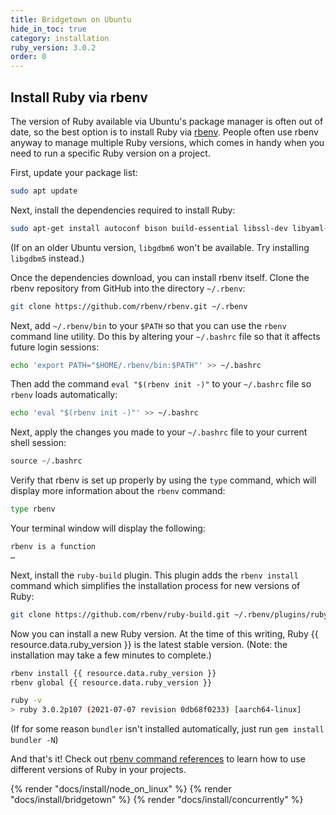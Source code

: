 ```yaml
---
title: Bridgetown on Ubuntu
hide_in_toc: true
category: installation
ruby_version: 3.0.2
order: 0
---
```


## Install Ruby via rbenv

The version of Ruby available via Ubuntu's package manager is often out of date, so the best option is to install Ruby via [rbenv](https://github.com/rbenv/rbenv). People often use rbenv anyway to manage multiple Ruby versions, which comes in handy when you need to run a specific Ruby version on a project.

First, update your package list:

```sh
sudo apt update
```

Next, install the dependencies required to install Ruby:

```sh
sudo apt-get install autoconf bison build-essential libssl-dev libyaml-dev libreadline6-dev zlib1g-dev libncurses5-dev libffi-dev libgdbm6 libgdbm-dev libdb-dev
```

(If on an older Ubuntu version, `libgdbm6` won't be available. Try installing `libgdbm5` instead.)

Once the dependencies download, you can install rbenv itself. Clone the rbenv repository from GitHub into the directory `~/.rbenv`:

```sh
git clone https://github.com/rbenv/rbenv.git ~/.rbenv
```

Next, add `~/.rbenv/bin` to your `$PATH` so that you can use the `rbenv` command line utility. Do this by altering your `~/.bashrc` file so that it affects future login sessions:

```sh
echo 'export PATH="$HOME/.rbenv/bin:$PATH"' >> ~/.bashrc
```

Then add the command `eval "$(rbenv init -)"` to your `~/.bashrc` file so `rbenv` loads automatically:

```sh
echo 'eval "$(rbenv init -)"' >> ~/.bashrc
```

Next, apply the changes you made to your `~/.bashrc` file to your current shell session:

```s
source ~/.bashrc
```

Verify that rbenv is set up properly by using the `type` command, which will display more information about the `rbenv` command:

```sh
type rbenv
```

Your terminal window will display the following:

```sh
rbenv is a function
…
```

Next, install the `ruby-build` plugin. This plugin adds the `rbenv install` command which simplifies the installation process for new versions of Ruby:

```sh
git clone https://github.com/rbenv/ruby-build.git ~/.rbenv/plugins/ruby-build
```

Now you can install a new Ruby version. At the time of this writing, Ruby {{ resource.data.ruby_version }} is the latest stable version. (Note: the installation may take a few minutes to complete.)

```sh
rbenv install {{ resource.data.ruby_version }}
rbenv global {{ resource.data.ruby_version }}

ruby -v
> ruby 3.0.2p107 (2021-07-07 revision 0db68f0233) [aarch64-linux]
```

(If for some reason `bundler` isn't installed automatically, just run `gem install bundler -N`)

And that's it! Check out [rbenv command references](https://github.com/rbenv/rbenv#command-reference) to learn how to use different versions of Ruby in your projects.

{% render "docs/install/node_on_linux" %}
{% render "docs/install/bridgetown" %}
{% render "docs/install/concurrently" %}
